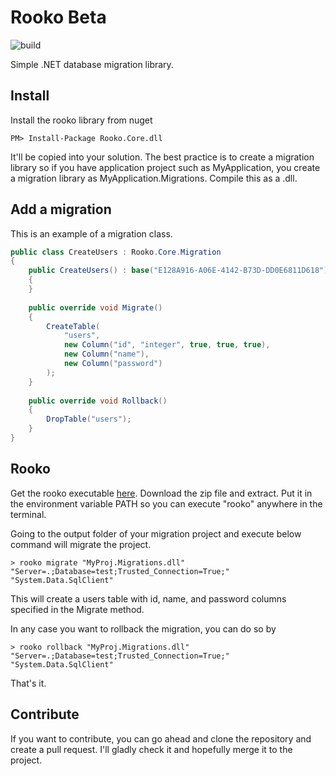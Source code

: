 # Rooko Beta

![build](https://ci.appveyor.com/api/projects/status/qnvi3yqiiv139nkn?svg=true)

Simple .NET database migration library.

## Install

Install the rooko library from nuget

	PM> Install-Package Rooko.Core.dll

It'll be copied into your solution. The best practice is to create a migration library so if you have application project such as MyApplication, you create a migration library as MyApplication.Migrations. Compile this as a .dll.

## Add a migration

This is an example of a migration class.

```cs
public class CreateUsers : Rooko.Core.Migration
{
	public CreateUsers() : base("E128A916-A06E-4142-B73D-DD0E6811D618")
	{
	}
	
	public override void Migrate()
	{
		CreateTable(
			"users",
			new Column("id", "integer", true, true, true),
			new Column("name"),
			new Column("password")
		);
	}
	
	public override void Rollback()
	{
		DropTable("users");
	}
}
```

## Rooko

Get the rooko executable [here](https://github.com/iescarro/rooko/releases). Download the zip file and extract. Put it in the environment variable PATH so you can execute "rooko" anywhere in the terminal.

Going to the output folder of your migration project and execute below command will migrate the project.

	> rooko migrate "MyProj.Migrations.dll" "Server=.;Database=test;Trusted_Connection=True;" "System.Data.SqlClient"

This will create a users table with id, name, and password columns specified in the Migrate method.

In any case you want to rollback the migration, you can do so by

	> rooko rollback "MyProj.Migrations.dll" "Server=.;Database=test;Trusted_Connection=True;" "System.Data.SqlClient"
	
That's it.
	
## Contribute

If you want to contribute, you can go ahead and clone the repository and create a pull request. I'll gladly check it and hopefully merge it to the project.